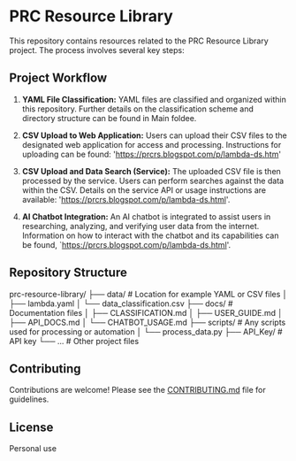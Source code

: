 # PRC Resource Library

This repository contains resources related to the PRC Resource Library project.  The process involves several key steps:

## Project Workflow

1. **YAML File Classification:**  YAML files are classified and organized within this repository.  Further details on the classification scheme and directory structure can be found in Main foldee. 

2. **CSV Upload to Web Application:**  Users can upload their CSV files to the designated web application for access and processing.  Instructions for uploading can be found: 'https://prcrs.blogspot.com/p/lambda-ds.htm'

3. **CSV Upload and Data Search (Service):** The uploaded CSV file is then processed by the service.  Users can perform searches against the data within the CSV.  Details on the service API or usage instructions are available: 'https://prcrs.blogspot.com/p/lambda-ds.html'. 

4. **AI Chatbot Integration:**  An AI chatbot is integrated to assist users in researching, analyzing, and verifying user data from the internet.  Information on how to interact with the chatbot and its capabilities can be found, `https://prcrs.blogspot.com/p/lambda-ds.html'.


## Repository Structure
prc-resource-library/
├── data/          # Location for example YAML or CSV files
│   ├── lambda.yaml
│   └── data_classification.csv
├── docs/          # Documentation files
│   ├── CLASSIFICATION.md
│   ├── USER_GUIDE.md
│   ├── API_DOCS.md
│   └── CHATBOT_USAGE.md
├── scripts/       # Any scripts used for processing or automation
│   └── process_data.py
├── API_Key/       # API key
└── ...            # Other project files

## Contributing

Contributions are welcome!  Please see the [CONTRIBUTING.md](CONTRIBUTING.md) file for guidelines.

## License

Personal use

